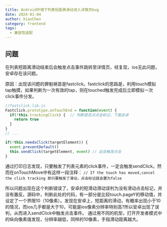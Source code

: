 ```yaml
---
title: Android环境下列表短距离滑动进入详情页bug
date: 2024-01-04
author: XiaoChen
category: frontend
tags:
  - 兼容性适配
---
```


## 问题

在列表短距离滑动结束后会触发点击事件跳转至详情页，经复现，ios无此问题，安卓存在该问题。

原因：出现该问题的罪魁祸首是fastclick。fastclick的思路是，利用touch模拟tap触摸，如果判断为一次有效的tap，则在touched触发完成后立即模拟一次click事件分发。

```js
//fastclick.lib.js
Fastclick.prototype.onTouchEnd = function(event) {
  if(!this.trackingClick) {  // 判断是否点点击标记，下面会讲
    return true
  }
}
// ...

if(!this.needsClick(targetElement)) {
  event.preventDefault()
  this.sendClick(targetElement, event) // 此处触发点击
}
```

通过打印日志发现，只要触发了列表元素的click事件，一定会触发sendClick。然而在onTouchMove中有这样一段注释：
`// If the touch has moved,cancel the click tracking 即只要触发了滑动，点击标记就会置为false`

所以问题出现在这个判断错误了，安卓的短滑动滑动误判为没有滑动点击标记，并没有置反。源码中，判断此处的代码，有一部分是比较touch.pageY的移动值，并设定了一个界限10（10像素）。发现在安卓上，短距离的滑动，有概率出现小于10的情况，而ios几乎都是大于10，可能是ios像素分辨率特别高?所以安卓出现了误判，从而进入sendClick中触发点击事件。
通过用不同的机型，打开开发者模式中的纵向像素值发现，分辨率越低，同样的10像素，手指滑动距离越大。
